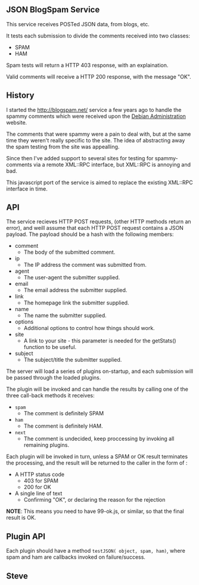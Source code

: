 
JSON BlogSpam Service
---------------------

This service receives POSTed JSON data, from blogs, etc.

It tests each submission to divide the comments received into two classes:

* SPAM
* HAM

Spam tests will return a HTTP 403 response, with an explaination.

Valid comments will receive a HTTP 200 response, with the message "OK".



History
-------

I started the http://blogspam.net/ service a few years ago to handle the spammy
comments which were received upon the [Debian Administration](http://www.debian-administration.org/) website.

The comments that were spammy were a pain to deal with, but at the same time they
weren't really specific to the site.  The idea of abstracting away the spam
testing from the site was appealling.

Since then I've added support to several sites for testing for spammy-comments
via a remote XML::RPC interface, but XML::RPC is annoying and bad.

This javascript port of the service is aimed to replace the existing XML::RPC
interface in time.


API
---

The service recieves HTTP POST requests, (other HTTP methods return an error), and
weill assume that each HTTP POST request contains a JSON payload.   The payload
should be a hash with the following members:

* comment
   * The body of the submitted comment.
* ip
   * The IP address the comment was submitted from.
* agent
   * The user-agent the submitter supplied.
* email
   * The email address the submitter supplied.
* link
   * The homepage link the submitter supplied.
* name
   * The name the submitter supplied.
* options
   * Additional options to control how things should work.
* site
   * A link to your site - this parameter is needed for the getStats() function to be useful.
* subject
   * The subject/title the submitter supplied.


The server will load a series of plugins on-startup, and each submission will be
passed through the loaded plugins.

The plugin will be invoked and can handle the results by calling one of the three
call-back methods it receives:

* `spam`
   * The comment is definitely SPAM
* `ham`
   * The comment is definitely HAM.
* `next`
   * The comment is undecided, keep proccessing by invoking all remaining plugins.

Each plugin will be invoked in turn, unless a SPAM or OK result terminates the processing, and the result will be returned to the caller in the form of :

* A HTTP status code
   * 403 for SPAM
   * 200 for OK
* A single line of text
   * Confirming "OK", or declaring the reason for the rejection

**NOTE**: This means you need to have 99-ok.js, or similar, so that the final result is OK.


Plugin API
----------

Each plugin should have a method `testJSON( object, spam, ham)`, where spam and ham are callbacks invoked on failure/success.


Steve
--
